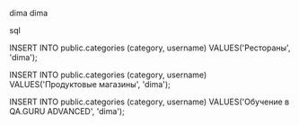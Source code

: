 dima
dima

sql

INSERT INTO public.categories
(category, username)
VALUES('Рестораны', 'dima');

INSERT INTO public.categories
(category, username)
VALUES('Продуктовые магазины', 'dima');

INSERT INTO public.categories
(category, username)
VALUES('Обучение в QA.GURU ADVANCED', 'dima');


